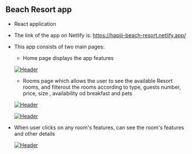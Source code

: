 ## Beach Resort app
* React application
* The link of the app on Netlify is: https://hapiii-beach-resort.netlify.app/
* This app consists of two main pages: 
  * Home page  displays the app features
  
  [![Header](https://res.cloudinary.com/hapiii/image/upload/v1677521863/react-apps/Beach-resort/bg0ofcauploeujln3npa.png)](https://some-url.dev/)
  
  * Rooms page which allows the user to see the available Resort rooms, and filterout the rooms according to  type, guests number, price, size , availability od breakfast and pets 
  
  [![Header](https://res.cloudinary.com/hapiii/image/upload/v1677521860/react-apps/Beach-resort/nwwv3aif1cxclzakflnu.png)](https://some-url.dev/)
  
   [![Header](https://res.cloudinary.com/hapiii/image/upload/v1677521860/react-apps/Beach-resort/hieaocdatljpu4zvpbij.png)](https://some-url.dev/)
   
 * When user clicks on any room's features, can see the room's features and other details
 
   [![Header](https://res.cloudinary.com/hapiii/image/upload/v1677521860/react-apps/Beach-resort/mrgpntdtwlky3cieqjp3.png)](https://some-url.dev/)
